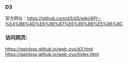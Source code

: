 ### D3
官方网址：https://github.com/d3/d3/wiki/API--%E4%B8%AD%E6%96%87%E6%89%8B%E5%86%8C
### 访问网页:
https://gainloss.github.io/web-zyx/d3.html</br>
https://gainloss.github.io/web-zyx/index.html

